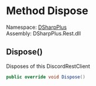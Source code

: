 # Method Dispose

Namespace: [DSharpPlus](DSharpPlus.md)  
Assembly: DSharpPlus.Rest.dll

## <a id="DSharpPlus_DiscordRestClient_Dispose"></a>Dispose\(\)

Disposes of this DiscordRestClient

```csharp
public override void Dispose()
```

